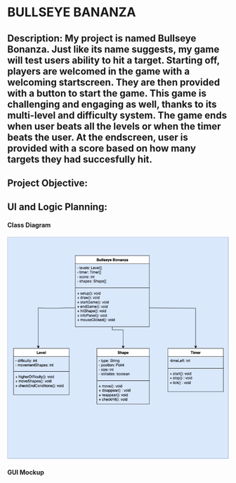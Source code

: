 # BULLSEYE BANANZA

## Description: My project is named Bullseye Bonanza. Just like its name suggests, my game will test users ability to hit a target. Starting off, players are welcomed in the game with a welcoming startscreen. They are then provided with a button to start the game. This game is challenging and engaging as well, thanks to its multi-level and difficulty system. The game ends when user beats all the levels or when the timer beats the user. At the endscreen, user is provided with a score based on how many targets they had succesfully hit. 

## Project Objective:
## UI and Logic Planning: 
#### Class Diagram
![Class Diagram](https://github.com/CodingGithub1/IndividualProject/blob/main/images/BullseyeBonanza.drawio.png)
#### GUI Mockup

